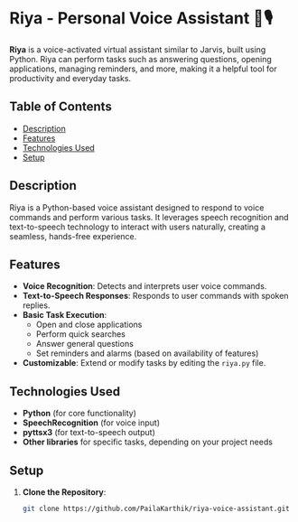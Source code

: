 # Riya - Personal Voice Assistant 🤖🎙️

**Riya** is a voice-activated virtual assistant similar to Jarvis, built using Python. Riya can perform tasks such as answering questions, opening applications, managing reminders, and more, making it a helpful tool for productivity and everyday tasks.

## Table of Contents

- [Description](#description)
- [Features](#features)
- [Technologies Used](#technologies-used)
- [Setup](#setup)

## Description

Riya is a Python-based voice assistant designed to respond to voice commands and perform various tasks. It leverages speech recognition and text-to-speech technology to interact with users naturally, creating a seamless, hands-free experience. 

## Features

- **Voice Recognition**: Detects and interprets user voice commands.
- **Text-to-Speech Responses**: Responds to user commands with spoken replies.
- **Basic Task Execution**:
  - Open and close applications
  - Perform quick searches
  - Answer general questions
  - Set reminders and alarms (based on availability of features)
- **Customizable**: Extend or modify tasks by editing the `riya.py` file.

## Technologies Used

- **Python** (for core functionality)
- **SpeechRecognition** (for voice input)
- **pyttsx3** (for text-to-speech output)
- **Other libraries** for specific tasks, depending on your project needs

## Setup

1. **Clone the Repository**:
   ```bash
   git clone https://github.com/PailaKarthik/riya-voice-assistant.git
